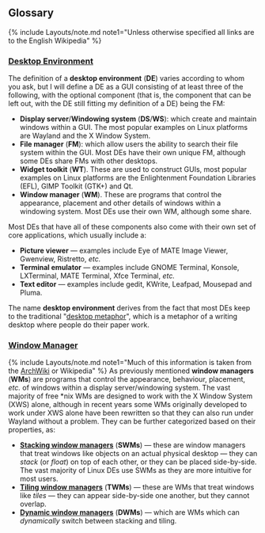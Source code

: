 ## Glossary
{% include Layouts/note.md note1="Unless otherwise specified all links are to the English Wikipedia" %}
<br/>

### [Desktop Environment](https://en.wikipedia.org/wiki/Desktop_environment)
The definition of a **desktop environment** (**DE**) varies according to whom you ask, but I will define a DE as a GUI consisting of at least three of the following, with the optional component (that is, the component that can be left out, with the DE still fitting my definition of a DE) being the FM:

* **Display server**/**Windowing system** (**DS**/**WS**): which create and maintain windows within a GUI. The most popular examples on Linux platforms are Wayland and the X Window System.
* **File manager** (**FM**): which allow users the ability to search their file system within the GUI. Most DEs have their own unique FM, although some DEs share FMs with other desktops.
* **Widget toolkit** (**WT**). These are used to construct GUIs, most popular examples on Linux platforms are the Enlightenment Foundation Libraries (EFL), GIMP Toolkit (GTK+) and Qt.
* **Window manager** (**WM**). These are programs that control the appearance, placement and other details of windows within a windowing system. Most DEs use their own WM, although some share.

Most DEs that have all of these components also come with their own set of core applications, which usually include a:

* **Picture viewer** &mdash; examples include Eye of MATE Image Viewer, Gwenview, Ristretto, *etc.*
* **Terminal emulator** &mdash; examples include GNOME Terminal, Konsole, LXTerminal, MATE Terminal, Xfce Terminal, *etc.*
* **Text editor** &mdash; examples include gedit, KWrite, Leafpad, Mousepad and Pluma.

The name **desktop environment** derives from the fact that most DEs keep to the traditional "[desktop metaphor](https://en.wikipedia.org/Desktop_metaphor)", which is a metaphor of a writing desktop where people do their paper work.

### [Window Manager](https://en.wikipedia.org/wiki/Window_manager)
{% include Layouts/note.md note1="Much of this information is taken from the [ArchWiki](https://wiki.archlinux.org/index.php/Window_manager) or Wikipedia" %}
As previously mentioned **window managers** (**WMs**) are programs that control the appearance, behaviour, placement, *etc.* of windows within a display server/windowing system. The vast majority of free &#42;nix WMs are designed to work with the X Window System (XWS) alone, although in recent years some WMs originally developed to work under XWS alone have been rewritten so that they can also run under Wayland without a problem. They can be further categorized based on their properties, as:

* [**Stacking window managers**](https://en.wikipedia.org/wiki/Stacking_window_manager) (**SWMs**) &mdash; these are window managers that treat windows like objects on an actual physical desktop &mdash; they can *stack* (or *float*) on top of each other, or they can be placed side-by-side. The vast majority of Linux DEs use SWMs as they are more intuitive for most users.
* [**Tiling window managers**](https://en.wikipedia.org/wiki/Tiling_window_manager) (**TWMs**) &mdash; these are WMs that treat windows like *tiles* &mdash; they can appear side-by-side one another, but they cannot overlap.
* [**Dynamic window managers**](https://en.wikipedia.org/wiki/Dynamic_window_manager) (**DWMs**) &mdash; which are WMs which can *dynamically* switch between stacking and tiling.

